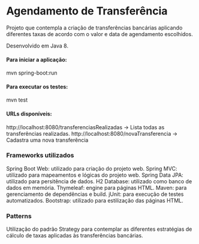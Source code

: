 # Agendamento de Transferência
Projeto que contempla a criação de transferências bancárias aplicando diferentes taxas de acordo com o valor e data de agendamento escolhidos.

Desenvolvido em Java 8.

#### Para iniciar a aplicação:
mvn spring-boot:run


#### Para executar os testes:
mvn test

#### URLs disponíveis:
http://localhost:8080/transferenciasRealizadas -> Lista todas as transferências realizadas.
http://localhost:8080/novaTransferencia -> Cadastra uma nova transferência

### Frameworks utilizados
Spring Boot Web: utilizado para criação do projeto web.
Spring MVC: utilizado para mapeamentos e lógicas do projeto web.
Spring Data JPA: utilizado para persitência de dados.
H2 Database: utilizado como banco de dados em memória.
Thymeleaf: engine para páginas HTML.
Maven: para gerenciamento de dependências e build.
jUnit: para execução de testes automatizados.
Bootstrap: utilizado para estilização das páginas HTML.

### Patterns
Utilização do padrão Strategy para contemplar as diferentes estratégias de cálculo de taxas aplicadas às transferências bancárias.